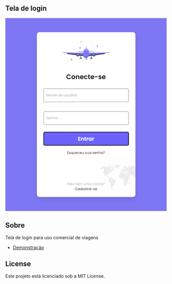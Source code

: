 ## Tela de login

![screenshot](./img/exemplo.png "screenshot")

## Sobre
Tela de login para uso comercial de viagens

 - [ Demonstração ](https://mntrsara.github.io/login-form/)

## License
Este projeto está licenciado sob a MIT License.
